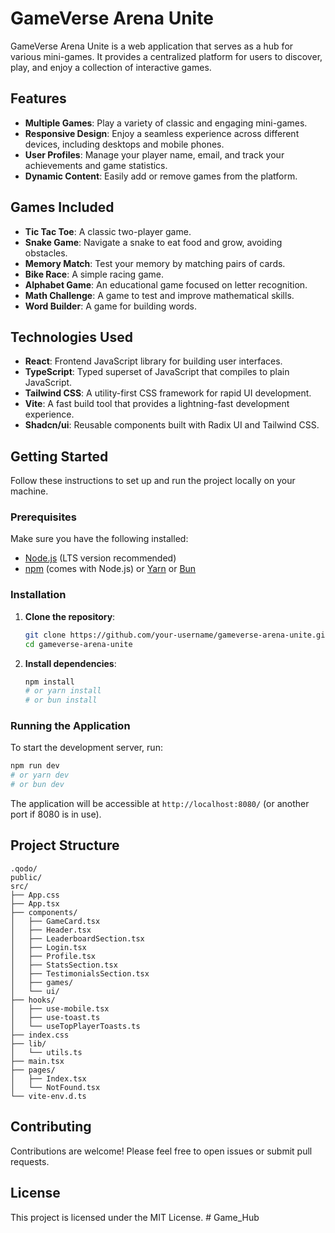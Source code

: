 # GameVerse Arena Unite

GameVerse Arena Unite is a web application that serves as a hub for various mini-games. It provides a centralized platform for users to discover, play, and enjoy a collection of interactive games.

## Features

*   **Multiple Games**: Play a variety of classic and engaging mini-games.
*   **Responsive Design**: Enjoy a seamless experience across different devices, including desktops and mobile phones.
*   **User Profiles**: Manage your player name, email, and track your achievements and game statistics.
*   **Dynamic Content**: Easily add or remove games from the platform.

## Games Included

*   **Tic Tac Toe**: A classic two-player game.
*   **Snake Game**: Navigate a snake to eat food and grow, avoiding obstacles.
*   **Memory Match**: Test your memory by matching pairs of cards.
*   **Bike Race**: A simple racing game.
*   **Alphabet Game**: An educational game focused on letter recognition.
*   **Math Challenge**: A game to test and improve mathematical skills.
*   **Word Builder**: A game for building words.

## Technologies Used

*   **React**: Frontend JavaScript library for building user interfaces.
*   **TypeScript**: Typed superset of JavaScript that compiles to plain JavaScript.
*   **Tailwind CSS**: A utility-first CSS framework for rapid UI development.
*   **Vite**: A fast build tool that provides a lightning-fast development experience.
*   **Shadcn/ui**: Reusable components built with Radix UI and Tailwind CSS.

## Getting Started

Follow these instructions to set up and run the project locally on your machine.

### Prerequisites

Make sure you have the following installed:

*   [Node.js](https://nodejs.org/en/) (LTS version recommended)
*   [npm](https://www.npmjs.com/) (comes with Node.js) or [Yarn](https://yarnpkg.com/) or [Bun](https://bun.sh/)

### Installation

1.  **Clone the repository**:
    ```bash
    git clone https://github.com/your-username/gameverse-arena-unite.git
    cd gameverse-arena-unite
    ```

2.  **Install dependencies**:
    ```bash
    npm install
    # or yarn install
    # or bun install
    ```

### Running the Application

To start the development server, run:

```bash
npm run dev
# or yarn dev
# or bun dev
```

The application will be accessible at `http://localhost:8080/` (or another port if 8080 is in use).

## Project Structure

```
.qodo/
public/
src/
├── App.css
├── App.tsx
├── components/
│   ├── GameCard.tsx
│   ├── Header.tsx
│   ├── LeaderboardSection.tsx
│   ├── Login.tsx
│   ├── Profile.tsx
│   ├── StatsSection.tsx
│   ├── TestimonialsSection.tsx
│   ├── games/
│   └── ui/
├── hooks/
│   ├── use-mobile.tsx
│   ├── use-toast.ts
│   └── useTopPlayerToasts.ts
├── index.css
├── lib/
│   └── utils.ts
├── main.tsx
├── pages/
│   ├── Index.tsx
│   └── NotFound.tsx
└── vite-env.d.ts
```

## Contributing

Contributions are welcome! Please feel free to open issues or submit pull requests.

## License

This project is licensed under the MIT License.
#   G a m e _ H u b  
 